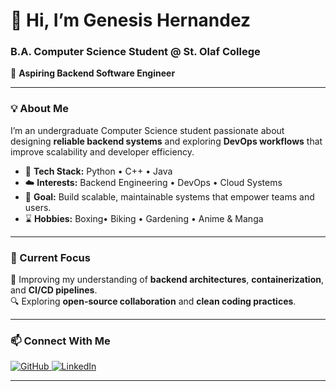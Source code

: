 # 👋 Hi, I’m Genesis Hernandez  
### B.A. Computer Science Student @ St. Olaf College  

🎯 **Aspiring Backend Software Engineer** 

---

### 💡 About Me  
I’m an undergraduate Computer Science student passionate about designing **reliable backend systems** and exploring **DevOps workflows** that improve scalability and developer efficiency.  

- 🔧 **Tech Stack:** Python • C++ • Java  
- ☁️ **Interests:** Backend Engineering • DevOps • Cloud Systems  
- 🚀 **Goal:** Build scalable, maintainable systems that empower teams and users.
- ⌛️ **Hobbies:** Boxing• Biking • Gardening • Anime & Manga 

---

### 🧠 Current Focus  
🌱 Improving my understanding of **backend architectures**, **containerization**, and **CI/CD pipelines**.  
🔍 Exploring **open-source collaboration** and **clean coding practices**.  

---

### 📫 Connect With Me  
<p align="left">
  <a href="https://github.com/geni-bit" target="_blank">
    <img src="https://img.shields.io/badge/GitHub-100000?style=for-the-badge&logo=github&logoColor=white" alt="GitHub"/>
  </a>
  <a href="http://linkedin.com/in/genesis-hernandez-a60092265/" target="_blank">
    <img src="https://img.shields.io/badge/LinkedIn-0077B5?style=for-the-badge&logo=linkedin&logoColor=white" alt="LinkedIn"/>
  </a>
</p>

---
